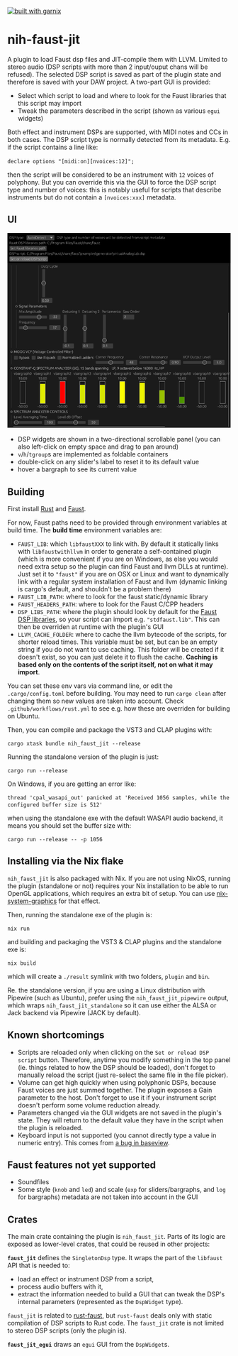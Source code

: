 [![built with garnix](https://img.shields.io/endpoint.svg?url=https%3A%2F%2Fgarnix.io%2Fapi%2Fbadges%2FYPares%2Fnih-faust-jit)](https://garnix.io/repo/YPares/nih-faust-jit)

# nih-faust-jit

A plugin to load Faust dsp files and JIT-compile them with LLVM. Limited to
stereo audio (DSP scripts with more than 2 input/ouput chans will be refused).
The selected DSP script is saved as part of the plugin state and therefore is
saved with your DAW project. A two-part GUI is provided:

- Select which script to load and where to look for the Faust libraries that
this script may import
- Tweak the parameters described in the script (shown as various `egui` widgets)

Both effect and instrument DSPs are supported, with MIDI notes and CCs in both
cases. The DSP script type is normally detected from its metadata. E.g. if the
script contains a line like:

`declare options "[midi:on][nvoices:12]";`

then the script will be considered to be an instrument with `12` voices of
polyphony. But you can override this via the GUI to force the DSP script type
and number of voices: this is notably useful for scripts that describe
instruments but do not contain a `[nvoices:xxx]` metadata.

## UI

![screenshot](./_misc/screenshot.png)

- DSP widgets are shown in a two-directional scrollable panel (you can also
  left-click on empty space and drag to pan around)
- `v`/`h`/`tgroup`s are implemented as foldable containers
- double-click on any slider's label to reset it to its default value
- hover a bargraph to see its current value

## Building

First install [Rust](https://rustup.rs/) and [Faust](https://faust.grame.fr/downloads/).

For now, Faust paths need to be provided through environment variables at build
time. The **build time** environment variables are:

- `FAUST_LIB`: which `libfaustXXX` to link with. By default it statically links
  with `libfaustwithllvm` in order to generate a self-contained plugin (which is
  more convenient if you are on Windows, as else you would need extra setup so
  the plugin can find Faust and llvm DLLs at runtime). Just set it to `"faust"`
  if you are on OSX or Linux and want to dynamically link with a regular system
  installation of Faust and llvm (dynamic linking is cargo's default, and
  shouldn't be a problem there)
- `FAUST_LIB_PATH`: where to look for the faust static/dynamic library
- `FAUST_HEADERS_PATH`: where to look for the Faust C/CPP headers
- `DSP_LIBS_PATH`: where the plugin should look by default for the [Faust DSP
  libraries](https://faustlibraries.grame.fr/), so your script can import e.g.
  `"stdfaust.lib"`. This can then be overriden at runtime with the plugin's GUI
- `LLVM_CACHE_FOLDER`: where to cache the llvm bytecode of the scripts, for
  shorter reload times. This variable must be set, but can be an empty string if
  you do not want to use caching. This folder will be created if it doesn't
  exist, so you can just delete it to flush the cache. **Caching is based only
  on the contents of the script itself, not on what it may import**.

You can set these env vars via command line, or edit the `.cargo/config.toml`
before building. You may need to run `cargo clean` after changing them so new
values are taken into account. Check `.github/workflows/rust.yml` to see e.g.
how these are overriden for building on Ubuntu.

Then, you can compile and package the VST3 and CLAP plugins with:

```shell
cargo xtask bundle nih_faust_jit --release
```

Running the standalone version of the plugin is just:

```shell
cargo run --release
```

On Windows, if you are getting an error like:

```
thread 'cpal_wasapi_out' panicked at 'Received 1056 samples, while the configured buffer size is 512'
```

when using the standalone exe with the default WASAPI audio backend, it means
you should set the buffer size with:

```shell
cargo run --release -- -p 1056
```

## Installing via the Nix flake

`nih_faust_jit` is also packaged with Nix. If you are not using NixOS, running the plugin (standalone or not)
requires your Nix installation to be able to run OpenGL applications, which requires an extra bit of setup.
You can use [nix-system-graphics](https://github.com/soupglasses/nix-system-graphics) for that effect.

Then, running the standalone exe of the plugin is:

```shell
nix run
```

and building and packaging the VST3 & CLAP plugins and the standalone exe is:

```shell
nix build
```

which will create a `./result` symlink with two folders, `plugin` and `bin`.

Re. the standalone version, if you are using a Linux distribution with Pipewire (such as Ubuntu), prefer using the `nih_faust_jit_pipewire` output,
which wraps `nih_faust_jit_standalone` so it can use either the ALSA or Jack backend via Pipewire (JACK by default).

## Known shortcomings

- Scripts are reloaded only when clicking on the `Set or reload DSP script`
  button. Therefore, anytime you modify something in the top panel (ie. things
  related to how the DSP should be loaded), don't forget to manually reload the
  script (just re-select the same file in the file picker).
- Volume can get high quickly when using polyphonic DSPs, because Faust voices
  are just summed together. The plugin exposes a Gain parameter to the host.
  Don't forget to use it if your instrument script doesn't perform some volume
  reduction already.
- Parameters changed via the GUI widgets are not saved in the plugin's state.
  They will return to the default value they have in the script when the
  plugin is reloaded.
- Keyboard input is not supported (you cannot directly type a value in numeric entry).
  This comes from [a bug in baseview](https://github.com/RustAudio/baseview/issues/152).

## Faust features not yet supported

- Soundfiles
- Some style (`knob` and `led`) and scale (`exp` for sliders/bargraphs, and
  `log` for bargraphs) metadata are not taken into account in the GUI

## Crates

The main crate containing the plugin is `nih_faust_jit`. Parts of its logic are
exposed as lower-level crates, that could be reused in other projects:

**`faust_jit`** defines the `SingletonDsp` type. It wraps the part of the
`libfaust` API that is needed to:

- load an effect or instrument DSP from a script,
- process audio buffers with it,
- extract the information needed to build a GUI that can tweak the DSP's
  internal parameters (represented as the `DspWidget` type).
  
`faust_jit` is related to [rust-faust](https://github.com/Frando/rust-faust),
but `rust-faust` deals only with static compilation of DSP scripts to Rust code.
The `faust_jit` crate is not limited to stereo DSP scripts (only the plugin is).

**`faust_jit_egui`** draws an `egui` GUI from the `DspWidget`s.
